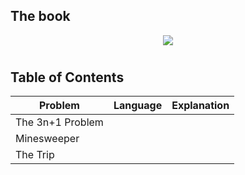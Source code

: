 

## The book

<p align="center">
  <img src="https://i.gr-assets.com/images/S/compressed.photo.goodreads.com/books/1387665759l/1041695.jpg" />
</p>


#
## Table of Contents

|Problem|Language|Explanation|
|--|--|--|
|The 3n+1 Problem|||
|Minesweeper|||
|The Trip|||
